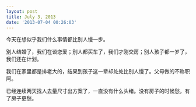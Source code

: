 ```yaml
---
layout: post
title: July 3, 2013
date: '2013-07-04 00:26:03'
---
```


<p>今天在想似乎我们什么事情都比别人慢一步。</p>

<p>别人结婚了，我们在谈恋爱；别人都买车了，我们才刚交房；别人孩子都一岁了，我们还在计划。</p>

<p>我们在家里都是排老大的，结果到孩子这一辈却处处比别人慢了。父母做的不称职阿。</p>

<p>已经连续两天找人去量尺寸出方案了，一直没有什么头绪。没有房子的时候愁，有了房子更愁。</p>
